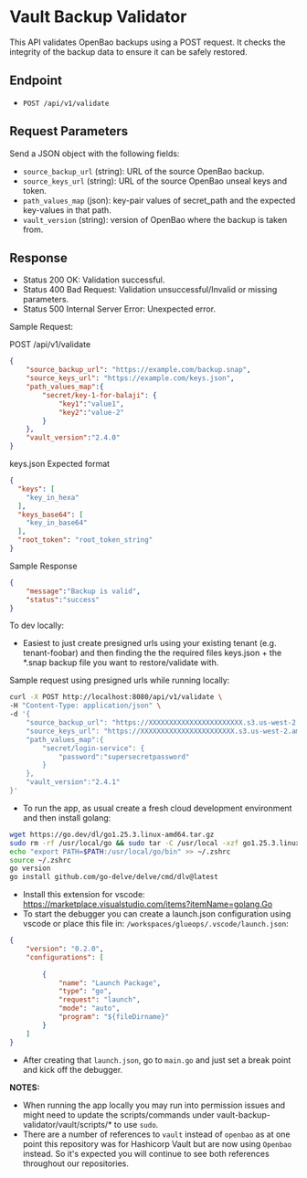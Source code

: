 # Vault Backup Validator

This API validates OpenBao backups using a POST request. It checks the integrity of the backup data to ensure it can be safely restored.

## Endpoint

- `POST /api/v1/validate`

## Request Parameters

Send a JSON object with the following fields:

- `source_backup_url` (string): URL of the source OpenBao backup.
- `source_keys_url` (string): URL of the source OpenBao unseal keys and token.
- `path_values_map` (json): key-pair values of secret_path and the expected key-values in that path.
- `vault_version` (string): version of OpenBao where the backup is taken from.
## Response

- Status 200 OK: Validation successful.
- Status 400 Bad Request: Validation unsuccessful/Invalid or missing parameters.
- Status 500 Internal Server Error: Unexpected error.

Sample Request:

POST /api/v1/validate

```json
{
    "source_backup_url": "https://example.com/backup.snap",
    "source_keys_url": "https://example.com/keys.json",
    "path_values_map":{
        "secret/key-1-for-balaji": {
            "key1":"value1",
            "key2":"value-2"
        }
    },
    "vault_version":"2.4.0"
}
```

keys.json Expected format

```json
{
  "keys": [
    "key_in_hexa"
  ],
  "keys_base64": [
    "key_in_base64"
  ],
  "root_token": "root_token_string"
}
```

Sample Response

```json
{
    "message":"Backup is valid",
    "status":"success"
}
```

To dev locally:
- Easiest to just create presigned urls using your existing tenant (e.g. tenant-foobar) and then finding the the required files keys.json + the *.snap backup file you want to restore/validate with.

Sample request using presigned urls while running locally:

```bash
curl -X POST http://localhost:8080/api/v1/validate \
-H "Content-Type: application/json" \
-d '{
    "source_backup_url": "https://XXXXXXXXXXXXXXXXXXXXXXX.s3.us-west-2.amazonaws.com/foobar/backups_with_expiration_enabled/hashicorp-vault-backups/2025-10-19/vault_2025-10-19T00%3A15%3A06.snap?response-content-disposition=inline&X-Amz-Content-Sha256=UNSIGNED-PAYLOAD&X-Amz-Security-Token=IQoJb3JpZ2luX2VjECMaCXVzLXdlc3QtMiJGMEQCIAnJW3ERFB7%2F1eVUEe48Anu%2BJQ6Fhm%2FQyxPi1WLz51OwAiBvVOU8KcXLkD2IMU5Bwa%2FO%2BppYam5TmBxMOn6Rg4SXLyraBAjM%2F%2F%2F%2F%2F%2F%2F%2F%2F%2F8BEAEaDDIyMjk5Mzc3MDU1NCIMs5Udgcwf1OZhXv99Kq4EhBZux3HuF3syyZU65AU4%2BrnvFHPgBydbdCgOBANy41h8CA%2B4O9h6Gw42LxFDKR66l1d4vrfk%2B39J2X%2BYmpGtr0nsuxsh4pwzblg4e7V4EDjv8g%2BfR%2FEuLsX6Hkb5mrAeNiExUxRwVS63i3vadLlqRfid73NbJHAJPVZUCdWNTR9XDdINHB3VKOqZHspFav4vxdoU4HYh3f%2BO68z3Zhpj9iFYX%2Bdb%2BMry5J1UfUm6C0JPR1h%2BNyoaeXm1lBHNZ3XWVUjfaLgp3sei03L7jlK8DODs%2BlmCf06SutVwCdFEqEiwPjtcR86hue6HElvbt8Oqmk3rAGI3sZNkA%2Fb5XbZ7TkinzRTFNwXKFEsApzHy8Zd1u9D%2B26gF5xlt7txdcKi6Dd%2FZKXnpVd4fVuhujArJTw2VGu%2F9KWNTkercW2BDyh963LE18PGjAQZSV6pIIPAo7DA0dVs%2BhJT1XLuB8%2FJDe4rceVOo1v5IkUI48BSN3bAqE0QUEyRWMOgo9MySNNlckQSgcK4481A1KgF9WTq7N3dXQIOzct0aSY31s3N1XUhpyNMWnGhFxQlEKbXTsLZz%2BcNKnUigppOctheiP1kw27M7RImRlyKHEvy%2BzVboi3RtxxXoZsqL4ZUxV1uM5f53jbf9aIVUM4eJSaJxefQiVBBTbP7OMZ9Mt%2BkIpze6p4vy%2FPBRUApdbA5vG4CWDIT7SMDNr2n%2FYpNho35NtrmO3SuEnSjc4nxS8UkIFJdNMKqs0ccGOsYCcskPTQUihgbWYriNQKXo7TUGaOpYtPz2S1vy4ss3nFnGZeT5ph8mp9x6XKJIYRhCniulkg8YuMP8SP29gWRLrA26qy39yXUTbmBqJqxC%2Bi1UCWPIIsvcdHqtoTXySNusNp%2FgxPjCm%2FAJjGfj40HzDcTjsfT0hYbH5CDNGLrwm9zhamQsXwKHh6UiQ8k0W3KuGF0CR3BVaSKkEYhX%2BKi6STqZJmrddkLixsZU8Bg9NV62rq2%2FX5n4PZDbLR5%2BVF25UuSeABKNgo0gnA8yaiNE5ssIBGFIR2Ds%2BvACi3rPVPg6%2F5zkMMESVHd7EjwqagPognDXfSrflo66N4V7S3BWMOkH%2Bl%2FNis0oqq37jcf0AQZyTMpn5ptTQqVa8s%2FCcncG84AwRp5MuKywfB8wMFY3zot%2FD0LiGVtlELJiVBaP9TVYzZ4A058%3D&X-Amz-Algorithm=AWS4-HMAC-SHA256&X-Amz-Credential=ASIATH23W5A5PGJDBNHK%2F20251019%2Fus-west-2%2Fs3%2Faws4_request&X-Amz-Date=20251019T031129Z&X-Amz-Expires=43200&X-Amz-SignedHeaders=host&X-Amz-Signature=eb38c6447af9687e5931121bdb71387923e060cd333522885a2b5a0582c47f8c",
    "source_keys_url": "https://XXXXXXXXXXXXXXXXXXXXXXX.s3.us-west-2.amazonaws.com/foobar/hashicorp-vault-init/vault_access.json?response-content-disposition=inline&X-Amz-Content-Sha256=UNSIGNED-PAYLOAD&X-Amz-Security-Token=IQoJb3JpZ2luX2VjECMaCXVzLXdlc3QtMiJGMEQCIAnJW3ERFB7%2F1eVUEe48Anu%2BJQ6Fhm%2FQyxPi1WLz51OwAiBvVOU8KcXLkD2IMU5Bwa%2FO%2BppYam5TmBxMOn6Rg4SXLyraBAjM%2F%2F%2F%2F%2F%2F%2F%2F%2F%2F8BEAEaDDIyMjk5Mzc3MDU1NCIMs5Udgcwf1OZhXv99Kq4EhBZux3HuF3syyZU65AU4%2BrnvFHPgBydbdCgOBANy41h8CA%2B4O9h6Gw42LxFDKR66l1d4vrfk%2B39J2X%2BYmpGtr0nsuxsh4pwzblg4e7V4EDjv8g%2BfR%2FEuLsX6Hkb5mrAeNiExUxRwVS63i3vadLlqRfid73NbJHAJPVZUCdWNTR9XDdINHB3VKOqZHspFav4vxdoU4HYh3f%2BO68z3Zhpj9iFYX%2Bdb%2BMry5J1UfUm6C0JPR1h%2BNyoaeXm1lBHNZ3XWVUjfaLgp3sei03L7jlK8DODs%2BlmCf06SutVwCdFEqEiwPjtcR86hue6HElvbt8Oqmk3rAGI3sZNkA%2Fb5XbZ7TkinzRTFNwXKFEsApzHy8Zd1u9D%2B26gF5xlt7txdcKi6Dd%2FZKXnpVd4fVuhujArJTw2VGu%2F9KWNTkercW2BDyh963LE18PGjAQZSV6pIIPAo7DA0dVs%2BhJT1XLuB8%2FJDe4rceVOo1v5IkUI48BSN3bAqE0QUEyRWMOgo9MySNNlckQSgcK4481A1KgF9WTq7N3dXQIOzct0aSY31s3N1XUhpyNMWnGhFxQlEKbXTsLZz%2BcNKnUigppOctheiP1kw27M7RImRlyKHEvy%2BzVboi3RtxxXoZsqL4ZUxV1uM5f53jbf9aIVUM4eJSaJxefQiVBBTbP7OMZ9Mt%2BkIpze6p4vy%2FPBRUApdbA5vG4CWDIT7SMDNr2n%2FYpNho35NtrmO3SuEnSjc4nxS8UkIFJdNMKqs0ccGOsYCcskPTQUihgbWYriNQKXo7TUGaOpYtPz2S1vy4ss3nFnGZeT5ph8mp9x6XKJIYRhCniulkg8YuMP8SP29gWRLrA26qy39yXUTbmBqJqxC%2Bi1UCWPIIsvcdHqtoTXySNusNp%2FgxPjCm%2FAJjGfj40HzDcTjsfT0hYbH5CDNGLrwm9zhamQsXwKHh6UiQ8k0W3KuGF0CR3BVaSKkEYhX%2BKi6STqZJmrddkLixsZU8Bg9NV62rq2%2FX5n4PZDbLR5%2BVF25UuSeABKNgo0gnA8yaiNE5ssIBGFIR2Ds%2BvACi3rPVPg6%2F5zkMMESVHd7EjwqagPognDXfSrflo66N4V7S3BWMOkH%2Bl%2FNis0oqq37jcf0AQZyTMpn5ptTQqVa8s%2FCcncG84AwRp5MuKywfB8wMFY3zot%2FD0LiGVtlELJiVBaP9TVYzZ4A058%3D&X-Amz-Algorithm=AWS4-HMAC-SHA256&X-Amz-Credential=ASIATH23W5A5PGJDBNHK%2F20251019%2Fus-west-2%2Fs3%2Faws4_request&X-Amz-Date=20251019T031200Z&X-Amz-Expires=43200&X-Amz-SignedHeaders=host&X-Amz-Signature=4e1fb4e6cb0ac658bef44f170a3224622f86d5d079c3c1ef390308d4d4275d21",
    "path_values_map":{
        "secret/login-service": {
            "password":"supersecretpassword"
        }
    },
    "vault_version":"2.4.1"
}'
```

- To run the app, as usual create a fresh cloud development environment and then install golang:
```bash
wget https://go.dev/dl/go1.25.3.linux-amd64.tar.gz
sudo rm -rf /usr/local/go && sudo tar -C /usr/local -xzf go1.25.3.linux-amd64.tar.gz
echo "export PATH=$PATH:/usr/local/go/bin" >> ~/.zshrc
source ~/.zshrc
go version
go install github.com/go-delve/delve/cmd/dlv@latest
```
- Install this extension for vscode: https://marketplace.visualstudio.com/items?itemName=golang.Go
- To start the debugger you can create a launch.json configuration using vscode or place this file in: `/workspaces/glueops/.vscode/launch.json`:
```json
{
    "version": "0.2.0",
    "configurations": [
    
        {
            "name": "Launch Package",
            "type": "go",
            "request": "launch",
            "mode": "auto",
            "program": "${fileDirname}"
        }
    ]
}
```
- After creating that `launch.json`, go to `main.go` and just set a break point and kick off the debugger.

**NOTES:** 
- When running the app locally you may run into permission issues and might need to update the scripts/commands under vault-backup-validator/vault/scripts/* to use `sudo`.
- There are a number of references to `vault` instead of `openbao` as at one point this repository was for Hashicorp Vault but are now using `Openbao` instead. So it's expected you will continue to see both references throughout our repositories.

